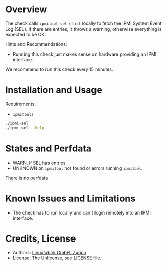 # Overview

The check calls `ipmitool sel elist` locally to fetch the IPMI System Event Log
(SEL). If there are entries, it throws a warning, otherwise everything is
expected to be OK.

Hints and Recommendations:
* Running this check just makes sense on hardware providing an IPMI interface.

We recommend to run this check every 15 minutes.


# Installation and Usage

Requirements:
* `ipmitools`

```bash
./ipmi-sel
./ipmi-sel --help
```


# States and Perfdata

* WARN, if SEL has entries.
* UNKNOWN on `ipmitool` not found or errors running `ipmitool`.

There is no perfdata.


# Known Issues and Limitations

* The check has to run locally and can't login remotely into an IPMI interface.


# Credits, License

* Authors: [Linuxfabrik GmbH, Zurich](https://www.linuxfabrik.ch)
* License: The Unlicense, see LICENSE file.
